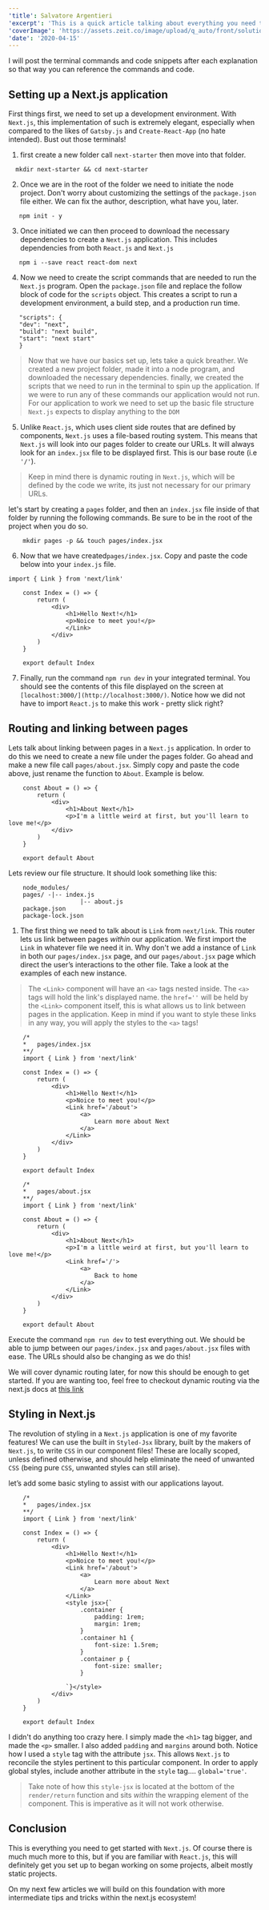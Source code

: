 ```yaml
---
'title': Salvatore Argentieri
'excerpt': 'This is a quick article talking about everything you need to know to get set up with Next.js.'
'coverImage': 'https://assets.zeit.co/image/upload/q_auto/front/solutions/next-og-image.png'
'date': '2020-04-15'
---
```


I will post the terminal commands and code snippets after each explanation so that way you can reference the commands and code.

## Setting up a Next.js application

First things first, we need to set up a development environment. With `Next.js`, this implementation of such is extremely elegant, especially when compared to the likes of `Gatsby.js` and `Create-React-App` (no hate intended). Bust out those terminals!

1. first create a new folder call `next-starter` then move into that folder.

```
  mkdir next-starter && cd next-starter
```

2. Once we are in the root of the folder we need to initiate the node project. Don't worry about customizing the settings of the `package.json` file either. We can fix the author, description, what have you, later.

```
   npm init - y
```

3. Once initiated we can then proceed to download the necessary dependencies to create a `Next.js` application. This includes dependencies from both `React.js` and `Next.js`

```
   npm i --save react react-dom next
```

4. Now we need to create the script commands that are needed to run the `Next.js` program. Open the `package.json` file and replace the follow block of code for the `scripts` object. This creates a script to run a development environment, a build step, and a production run time.

```
   "scripts": {
   "dev": "next",
   "build": "next build",
   "start": "next start"
   }
```

> Now that we have our basics set up, lets take a quick breather. We created a new project folder, made it into a node program, and downloaded the necessary dependencies. finally, we created the scripts that we need to run in the terminal to spin up the application. If we were to run any of these commands our application would not run. For our application to work we need to set up the basic file structure `Next.js` expects to display anything to the `DOM`

5. Unlike `React.js`, which uses client side routes that are defined by components, `Next.js` uses a file-based routing system. This means that `Next.js` will look into our pages folder to create our URLs. It will always look for an `index.jsx` file to be displayed first. This is our base route (i.e `'/'`).

> Keep in mind there is dynamic routing in `Next.js`, which will be defined by the code we write, its just not necessary for our primary URLs.

let's start by creating a `pages` folder, and then an `index.jsx` file inside of that folder by running the following commands. Be sure to be in the root of the project when you do so.

```
    mkdir pages -p && touch pages/index.jsx
```

6. Now that we have created`pages/index.jsx`. Copy and paste the code below into your `index.js` file.

```
import { Link } from 'next/link'

    const Index = () => {
    	return (
    		<div>
    			<h1>Hello Next!</h1>
    			<p>Noice to meet you!</p>
    			</Link>
    		</div>
    	)
    }

    export default Index
```

7. Finally, run the command `npm run dev` in your integrated terminal. You should see the contents of this file displayed on the screen at `[localhost:3000/](http://localhost:3000/)`. Notice how we did not have to import `React.js` to make this work - pretty slick right?

## Routing and linking between pages

Lets talk about linking between pages in a `Next.js` application. In order to do this we need to create a new file under the pages folder. Go ahead and make a new file call `pages/about.jsx`. Simply copy and paste the code above, just rename the function to `About`. Example is below.

```
    const About = () => {
    	return (
    		<div>
    			<h1>About Next</h1>
    			<p>I'm a little weird at first, but you'll learn to love me!</p>
    		</div>
    	)
    }

    export default About
```

Lets review our file structure. It should look something like this:

```
    node_modules/
    pages/ -|-- index.js
    				|-- about.js
    package.json
    package-lock.json
```

1. The first thing we need to talk about is `Link` from `next/link`. This router lets us link between pages _within_ our application. We first import the `Link` in whatever file we need it in. Why don't we add a instance of `Link` in both our `pages/index.jsx` page, and our `pages/about.jsx` page which direct the user’s interactions to the other file. Take a look at the examples of each new instance.

> The `<Link>` component will have an `<a>` tags nested inside. The `<a>` tags will hold the link's displayed name. the `href=''` will be held by the `<Link>` component itself, this is what allows us to link between pages in the application. Keep in mind if you want to style these links in any way, you will apply the styles to the `<a>` tags!

```
    /*
    *   pages/index.jsx
    **/
    import { Link } from 'next/link'

    const Index = () => {
    	return (
    		<div>
    			<h1>Hello Next!</h1>
    			<p>Noice to meet you!</p>
    			<Link href='/about'>
    				<a>
    					Learn more about Next
    				</a>
    			</Link>
    		</div>
    	)
    }

    export default Index
```

```
    /*
    *   pages/about.jsx
    **/
    import { Link } from 'next/link'

    const About = () => {
    	return (
    		<div>
    			<h1>About Next</h1>
    			<p>I'm a little weird at first, but you'll learn to love me!</p>
    			<Link href='/'>
    				<a>
    					Back to home
    				</a>
    			</Link>
    		</div>
    	)
    }

    export default About
```

Execute the command `npm run dev` to test everything out. We should be able to jump between our `pages/index.jsx` and `pages/about.jsx` files with ease. The URLs should also be changing as we do this!

We will cover dynamic routing later, for now this should be enough to get started. If you are wanting too, feel free to checkout dynamic routing via the next.js docs at [this link](https://nextjs.org/learn/basics/create-dynamic-pages)

## Styling in Next.js

The revolution of styling in a `Next.js` application is one of my favorite features! We can use the built in `Styled-Jsx` library, built by the makers of `Next.js`, to write `CSS` in our component files! These are locally scoped, unless defined otherwise, and should help eliminate the need of unwanted `CSS` (being pure `CSS`, unwanted styles can still arise).

let’s add some basic styling to assist with our applications layout.

```
    /*
    *   pages/index.jsx
    **/
    import { Link } from 'next/link'

    const Index = () => {
    	return (
    		<div>
    			<h1>Hello Next!</h1>
    			<p>Noice to meet you!</p>
    			<Link href='/about'>
    				<a>
    					Learn more about Next
    				</a>
    			</Link>
    			<style jsx>{`
    				.container {
    					padding: 1rem;
    					margin: 1rem;
    				}
    				.container h1 {
    					font-size: 1.5rem;
    				}
    				.container p {
    					font-size: smaller;
    				}

    			`}</style>
    		</div>
    	)
    }

    export default Index
```

I didn't do anything too crazy here. I simply made the `<h1>` tag bigger, and made the `<p>` smaller. I also added `padding` and `margins` around both. Notice how I used a `style` tag with the attribute `jsx`. This allows `Next.js` to reconcile the styles pertinent to this particular component. In order to apply global styles, include another attribute in the `style` tag.... `global='true'`.

> Take note of how this `style-jsx` is located at the bottom of the `render/return` function and sits _within_ the wrapping element of the component. This is imperative as it will not work otherwise.

## Conclusion

This is everything you need to get started with `Next.js`. Of course there is much much more to this, but if you are familiar with `React.js`, this will definitely get you set up to began working on some projects, albeit mostly static projects.

On my next few articles we will build on this foundation with more intermediate tips and tricks within the next.js ecosystem!
